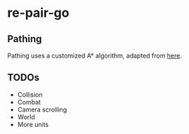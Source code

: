 # re-pair-go


## Pathing
Pathing uses a customized A* algorithm, adapted from [here](https://github.com/nickdavies/go-astar).


## TODOs
- Collision
- Combat
- Camera scrolling
- World
- More units